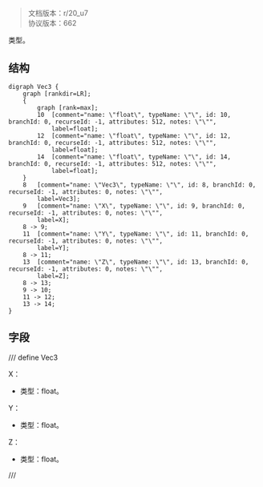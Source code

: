 # <!-- md:samp Vec3 -->

> 文档版本：r/20_u7<br/>协议版本：662

<!-- md:samp Vec3 -->类型。

## 结构

```viz
digraph Vec3 {
	graph [rankdir=LR];
	{
		graph [rank=max];
		10	[comment="name: \"float\", typeName: \"\", id: 10, branchId: 0, recurseId: -1, attributes: 512, notes: \"\"",
			label=float];
		12	[comment="name: \"float\", typeName: \"\", id: 12, branchId: 0, recurseId: -1, attributes: 512, notes: \"\"",
			label=float];
		14	[comment="name: \"float\", typeName: \"\", id: 14, branchId: 0, recurseId: -1, attributes: 512, notes: \"\"",
			label=float];
	}
	8	[comment="name: \"Vec3\", typeName: \"\", id: 8, branchId: 0, recurseId: -1, attributes: 0, notes: \"\"",
		label=Vec3];
	9	[comment="name: \"X\", typeName: \"\", id: 9, branchId: 0, recurseId: -1, attributes: 0, notes: \"\"",
		label=X];
	8 -> 9;
	11	[comment="name: \"Y\", typeName: \"\", id: 11, branchId: 0, recurseId: -1, attributes: 0, notes: \"\"",
		label=Y];
	8 -> 11;
	13	[comment="name: \"Z\", typeName: \"\", id: 13, branchId: 0, recurseId: -1, attributes: 0, notes: \"\"",
		label=Z];
	8 -> 13;
	9 -> 10;
	11 -> 12;
	13 -> 14;
}

```

## 字段

/// define
Vec3

X：<!-- md:samp float -->

- 类型：float。

Y：<!-- md:samp float -->

- 类型：float。

Z：<!-- md:samp float -->

- 类型：float。


///
